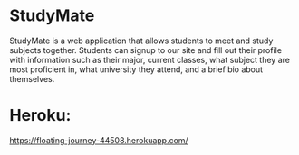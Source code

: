 # StudyMate
StudyMate is a web application that allows students to meet and study subjects together. Students can signup to our site and fill out their profile with information such as their major, current classes, what subject they are most proficient in, what university they attend, and a brief bio about themselves.

# Heroku:
https://floating-journey-44508.herokuapp.com/
